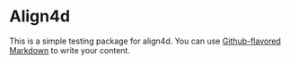 # Align4d 

This is a simple testing package for align4d. You can use
[Github-flavored Markdown](https://guides.github.com/features/mastering-markdown/)
to write your content.